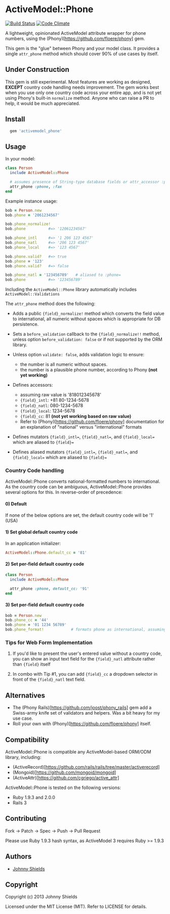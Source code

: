 # ActiveModel::Phone
[![Build Status](https://secure.travis-ci.org/johnnyshields/activemodel_phone.png)](https://travis-ci.org/johnnyshields/activemodel_phone)
[![Code Climate](https://codeclimate.com/github/johnnyshields/activemodel_phone.png)](https://codeclimate.com/github/johnnyshields/activemodel_phone)

A lightweight, opinionated ActiveModel attribute wrapper for phone numbers, using the (Phony)[https://github.com/floere/phony] gem.

This gem is the "glue" between Phony and your model class. It provides a single `attr_phone` method which should cover 90% of use cases by itself.


## Under Construction

This gem is still experimental. Most features are working as designed, **EXCEPT** country code handling needs improvement.
The gem works best when you use only one country code across your entire app, and is not yet using
Phony's built-in `normalize` method. Anyone who can raise a PR to help, it would be much appreciated.


## Install

```ruby
  gem 'activemodel_phone'
```

## Usage

In your model:

```ruby
class Person
  include ActiveModel::Phone

  # assumes presence of String-type database fields or attr_accessor :phone and :fax
  attr_phone :phone, :fax
end
```

Example instance usage:

```ruby
bob = Person.new
bob.phone = '2061234567'

bob.phone_normalize!
bob.phone          #=> '12061234567'

bob.phone_intl     #=> '1 206 123 4567'
bob.phone_natl     #=> '206 123 4567'
bob.phone_local    #=> '123 4567'

bob.phone.valid?   #=> true
bob.phone = '123'
bob.phone.valid?   #=> false

bob.phone_natl = '123456789'   # aliased to :phone=
bob.phone          #=> '123456789'
```

Including the `ActiveModel::Phone` library automatically includes `ActiveModel::Validations`

The `attr_phone` method does the following:

* Adds a public `{field}_normalize!` method which converts the field value to international, all numeric without spaces which is appropriate for DB persistence.

* Sets a `before_validation` callback to the `{field}_normalize!!` method, unless option `before_validation: false` or if not supported by the ORM library.

* Unless option `validate: false`, adds validation logic to ensure:
   * the number is all numeric without spaces.
   * the number is a plausible phone number, according to Phony **(not yet working)**

* Defines accessors:
   * assuming raw value is '818012345678'
   * `{field}_intl`: +81 80-1234-5678
   * `{field}_natl`: 080-1234-5678
   * `{field}_local`: 1234-5678
   * `{field}_cc`: 81 **(not yet working based on raw value)**
   * Refer to (Phony)[https://github.com/floere/phony] documentation for an explanation of "national" versus "international" formats

* Defines mutators `{field}_intl=`, `{field}_natl=`, and `{field}_local=` which are aliased to `{field}=`

* Defines aliased mutators `{field}_intl=`, `{field}_natl=`, and `{field}_local=` which are aliased to `{field}=`


### Country Code handling

ActiveModel::Phone converts national-formatted numbers to international. As the country code can be ambiguous, ActiveModel::Phone
provides several options for this. In reverse-order of precedence:

#### 0) Default

If none of the below options are set, the default country code will be '1' (USA)

#### 1) Set global default country code

In an application initializer:

```ruby
ActiveModel::Phone.default_cc = '81'
```

#### 2) Set per-field default country code

```ruby
class Person
  include ActiveModel::Phone

  attr_phone :phone, default_cc: '91'
end
```

#### 3) Set per-field default country code

```ruby
bob = Person.new
bob.phone_cc = '44'
bob.phone = '01 1234 56789'
bob.phone_format!            # formats phone as international, assuming country code of 44
```

### Tips for Web Form Implementation

1. If you'd like to present the user's entered value without a country code, you can show an input text field for the `{field}_natl` attribute rather than `{field}` itself

2. In combo with Tip #1, you can add `{field}_cc` a dropdown selector in front of the `{field}_natl` text field.


## Alternatives

* The (Phony Rails)[https://github.com/joost/phony_rails] gem add a Swiss-army knife set of validators and helpers. Was a bit heavy for my use case.
* Roll your own with (Phony)[https://github.com/floere/phony] itself.


## Compatibility

ActiveModel::Phone is compatible any ActiveModel-based ORM/ODM library, including:

* (ActiveRecord)[https://github.com/rails/rails/tree/master/activerecord]
* (Mongoid)[https://github.com/mongoid/mongoid]
* (ActiveAttr)[https://github.com/cgriego/active_attr]

ActiveModel::Phone is tested on the following versions:

* Ruby 1.9.3 and 2.0.0
* Rails 3


## Contributing

Fork -> Patch -> Spec -> Push -> Pull Request

Please use Ruby 1.9.3 hash syntax, as ActiveModel 3 requires Ruby >= 1.9.3


## Authors

* [Johnny Shields](https://github.com/johnnyshields)


## Copyright

Copyright (c) 2013 Johnny Shields

Licensed under the MIT License (MIT). Refer to LICENSE for details.
